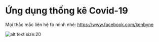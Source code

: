 # Ứng dụng thống kê Covid-19
Mọi thắc mắc liên hệ fb mình nhé: https://www.facebook.com/kenbyne

![alt text size:20](https://github.com/kenbyne/ThongKeCovid-19/blob/master/src/gif.gif)
